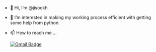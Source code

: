 - 👋 Hi, I’m @jisookh
- 👀 I’m interested in making my working process efficient with getting some help from python.
- 📫 How to reach me ...

  [![Gmail Badge](https://img.shields.io/badge/Gmail-d14836?style=flat-square&logo=Gmail&logoColor=white&link=mailto:jisookhong5@gmail.com)](mailto:jisookhong5@gmail.com)

<!---
jisookh/jisookh is a ✨ special ✨ repository because its `README.md` (this file) appears on your GitHub profile.
You can click the Preview link to take a look at your changes.
--->
